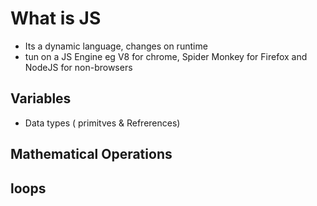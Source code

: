 # What is JS 
- Its a dynamic language, changes on runtime
- tun on a JS Engine eg V8 for chrome, Spider Monkey for Firefox and NodeJS for non-browsers

## Variables
 - Data types ( primitves & Refrerences) 
 
## Mathematical Operations
## loops 